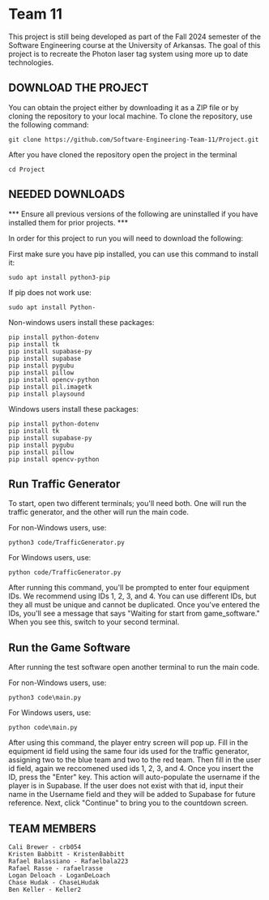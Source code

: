 # Team 11
This project is still being developed as part of the Fall 2024 semester of the Software Engineering course at the University of Arkansas. The goal of this project is to recreate the Photon laser tag system using more up to date technologies.

## DOWNLOAD THE PROJECT
You can obtain the project either by downloading it as a ZIP file or by cloning the repository to your local machine. To clone the repository, use the following command:
```
git clone https://github.com/Software-Engineering-Team-11/Project.git
```

After you have cloned the repository open the project in the terminal
```
cd Project
```

## NEEDED DOWNLOADS

*** Ensure all previous versions of the following are uninstalled if you have installed them for prior projects. ***

In order for this project to run you will need to download the following:

First make sure you have pip installed, you can use this command to install it:
```
sudo apt install python3-pip
```

If pip does not work use:
```
sudo apt install Python-
```

Non-windows users install these packages:
```
pip install python-dotenv
pip install tk
pip install supabase-py
pip install supabase
pip install pygubu
pip install pillow
pip install opencv-python
pip install pil.imagetk
pip install playsound
```
Windows users install these packages:
```
pip install python-dotenv
pip install tk
pip install supabase-py
pip install pygubu
pip install pillow
pip install opencv-python
```
## Run Traffic Generator
To start, open two different terminals; you'll need both. One will run the traffic generator, and the other will run the main code.

For non-Windows users, use:
```
python3 code/TrafficGenerator.py
```
For Windows users, use:
```
python code/TrafficGenerator.py
```
After running this command, you'll be prompted to enter four equipment IDs. We recommend using IDs 1, 2, 3, and 4. You can use different IDs, but they all must be unique and cannot be duplicated. Once you've entered the IDs, you'll see a message that says "Waiting for start from game_software." When you see this, switch to your second terminal.

## Run the Game Software
After running the test software open another terminal to run the main code.

For non-Windows users, use:
```
python3 code\main.py
```
For Windows users, use:
```
python code\main.py
```

After using this command, the player entry screen will pop up. Fill in the equipment id field using the same four ids used for the traffic generator, assigning two to the blue team and two to the red team. Then fill in the user id field, again we reccomened used ids 1, 2, 3, and 4. Once you insert the ID, press the "Enter" key. This action will auto-populate the username if the player is in Supabase. If the user does not exist with that id, input their name in the Username field and they will be added to Supabase for future reference. Next, click "Continue" to bring you to the countdown screen.


## TEAM MEMBERS
```
Cali Brewer - crb054 
Kristen Babbitt - KristenBabbitt 
Rafael Balassiano - Rafaelbala223 
Rafael Rasse - rafaelrasse 
Logan Deloach - LoganDeLoach 
Chase Hudak - ChaseLHudak 
Ben Keller - Keller2
```
